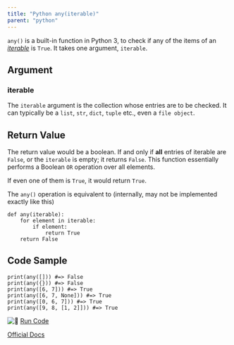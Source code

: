 ```yaml
---
title: "Python any(iterable)"
parent: "python"
---
```


`any()` is a built-in function in Python 3, to check if any of the items of an [_iterable_](https://docs.python.org/3/glossary.html#term-iterable) is `True`. It takes one argument, `iterable`.

## Argument

### iterable

The `iterable` argument is the collection whose entries are to be checked. It can typically be a `list`, `str`, `dict`, `tuple` etc., even a `file object`.

## Return Value

The return value would be a boolean. If and only if **all** entries of iterable are `False`, or the `iterable` is empty; it returns `False`. This function essentially performs a Boolean `OR` operation over all elements.

If even one of them is `True`, it would return `True`.

The `any()` operation is equivalent to (internally, may not be implemented exactly like this)

    def any(iterable):
        for element in iterable:
            if element:
                return True
        return False

## Code Sample

    print(any([])) #=> False
    print(any({})) #=> False
    print(any([6, 7])) #=> True
    print(any([6, 7, None])) #=> True
    print(any([0, 6, 7])) #=> True
    print(any([9, 8, [1, 2]])) #=> True

![:rocket:](//forum.freecodecamp.com/images/emoji/emoji_one/rocket.png?v=2 ":rocket:") [Run Code](https://repl.it/CL9c/0)

[Official Docs](https://docs.python.org/3/library/functions.html#any)
